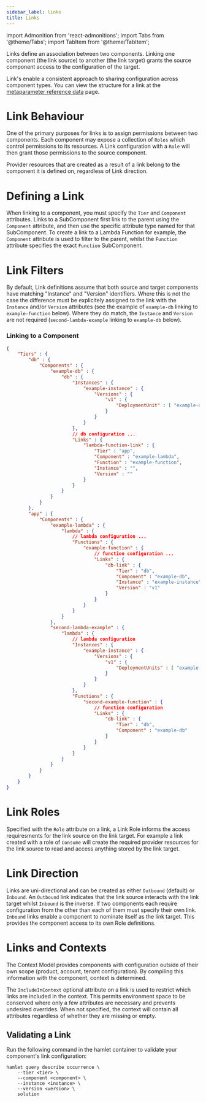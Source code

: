 ```yaml
---
sidebar_label: links
title: Links
---
```

import Admonition from 'react-admonitions';
import Tabs from '@theme/Tabs';
import TabItem from '@theme/TabItem';


Links define an association between two components. Linking one component (the link source) to another (the link target) grants the source component access to the configuration of the target.

Link's enable a consistent approach to sharing configuration across component types. You can view the structure for a link at the [metaparameter reference data](./reference/meta) page.

# Link Behaviour
One of the primary purposes for links is to assign permissions between two components. Each component may expose a collection of `Roles` which control permissions to its resources. A Link configuration with a `Role` will then grant those permissions to the source component.

Provider resources that are created as a result of a link belong to the component it is defined on, regardless of Link direction.

# Defining a Link
When linking to a component, you must specify the `Tier` and `Component` attributes. Links to a SubComponent first link to the parent using the `Component` attribute, and then use the specific attribute type named for that SubComponent. To create a link to a Lambda Function for example, the `Component` attribute is used to filter to the parent, whilst the `Function` attribute specifies the exact `Function` SubComponent.

# Link Filters
By default, Link definitions assume that both source and target components have matching "Instance" and "Version" identifiers. Where this is not the case the difference must be explicitely assigned to the link with the `Instance` and/or `Version` attributes (see the example of `example-db` linking to `example-function` below). Where they do match, the `Instance` and `Version` are not required (`second-lambda-example` linking to `example-db` below).

### Linking to a Component
```json
{
    "Tiers" : {
        "db" : {
            "Components" : {
                "example-db" : {
                    "db" : {
                        "Instances" : {
                            "example-instance" : {
                                "Versions" : {
                                    "v1" : {
                                        "DeploymentUnit" : [ "example-db-v1" ]
                                    }
                                }
                            }
                        },
                        // db configuration ...
                        "Links" : {
                            "lambda-function-link" : {
                                "Tier" : "app",
                                "Component" : "example-lambda",
                                "Function" : "example-function",
                                "Instance" : "",
                                "Version" : ""
                            }
                        }
                    }
                }
            }
        },
        "app" : {
            "Components" : {
                "example-lambda" : {
                    "lambda" : {
                        // lambda configuration ...
                        "Functions" : {
                            "example-function" : {
                                // function configuration ...
                                "Links" : {
                                    "db-link" : {
                                        "Tier" : "db",
                                        "Component" : "example-db",
                                        "Instance" : "example-instance",
                                        "Version" : "v1"
                                    }
                                }
                            }
                        }
                    }
                },
                "second-lambda-example" : {
                    "lambda" : {
                        // lambda configuration
                        "Instances" : {
                            "example-instance" : {
                                "Versions" : {
                                    "v1" : {
                                        "DeploymentUnits" : [ "example-lambda-v1" ] 
                                    }
                                }
                            }
                        },
                        "Functions" : {
                            "second-example-function" : {
                                // function configuration
                                "Links" : {
                                    "db-link" : {
                                        "Tier" : "db",
                                        "Component" : "example-db"
                                    }
                                }
                            }
                        }
                    }
                }
            }
        }
    }
}

```

# Link Roles
Specified with the `Role` attribute on a link, a Link Role informs the access requiresments for the link source on the link target. For example a link created with a role of `Consume` will create the required provider resources for the link source to read and access anything stored by the link target.

# Link Direction
Links are uni-directional and can be created as either `Outbound` (default) or `Inbound`. An `Outbound` link indicates that the link source interacts with the link target whilst `Inbound` is the inverse. If two components each require configuration from the other than each of them must specify their own link. `Inbound` links enable a component to nominate itself as the link target. This provides the component access to its own Role definitions.


# Links and Contexts
The Context Model provides components with configuration outside of their own scope (product, account, tenant configuration). By compiling this information with the component, context is determined. 

The `IncludeInContext` optional attribute on a link is used to restrict which links are included in the context. This permits environment space to be conserved where only a few attributes are necessary and prevents undesired overrides. When not specified, the context will contain all attributes regardless of whether they are missing or empty.

## Validating a Link

Run the following command in the hamlet container to validate your component's link configuration:

```
hamlet query describe occurrence \
    --tier <tier> \
    --component <component> \
    --instance <instance> \
    --version <version> \
    solution
```